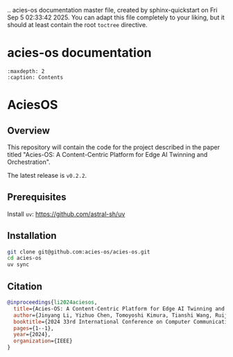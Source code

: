 .. acies-os documentation master file, created by
   sphinx-quickstart on Fri Sep  5 02:33:42 2025.
   You can adapt this file completely to your liking, but it should at least
   contain the root `toctree` directive.

acies-os documentation
======================

```{toctree}
:maxdepth: 2
:caption: Contents
```

# AciesOS

## Overview

This repository will contain the code for the project described in the paper
titled "Acies-OS: A Content-Centric Platform for Edge AI Twinning and
Orchestration".

The latest release is `v0.2.2`.

## Prerequisites

Install `uv`: <https://github.com/astral-sh/uv>

## Installation

```bash
git clone git@github.com:acies-os/acies-os.git
cd acies-os
uv sync
```

## Citation

```bibtex
@inproceedings{li2024aciesos,
  title={Acies-OS: A Content-Centric Platform for Edge AI Twinning and Orchestration},
  author={Jinyang Li, Yizhuo Chen, Tomoyoshi Kimura, Tianshi Wang, Ruijie Wang, Denizhan Kara, Yigong Hu, Li Wu, Walid A. Hanafy, Abel Souza, Prashant Shenoy, Maggie Wigness, Joydeep Bhattacharyya, Jae Kim, Guijun Wang, Greg Kimberly, Josh Eckhardt, Denis Osipychev, Tarek Abdelzaher},
  booktitle={2024 33rd International Conference on Computer Communications and Networks (ICCCN)},
  pages={1--1},
  year={2024},
  organization={IEEE}
}
```
